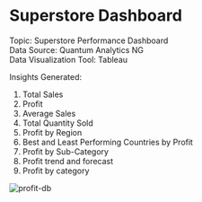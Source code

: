 # Superstore Dashboard

Topic: Superstore Performance Dashboard <br/>
Data Source: Quantum Analytics NG <br/>
Data Visualization Tool: Tableau <br/>

Insights Generated:
1. Total Sales
2. Profit 
3. Average Sales
4. Total Quantity Sold
5. Profit by Region
6. Best and Least Performing Countries by Profit
7. Profit by Sub-Category
8. Profit trend and forecast
9. Profit by category

![profit-db](https://user-images.githubusercontent.com/88853963/220464159-052f2461-f61d-4e41-a81c-321fd194ca85.png)
